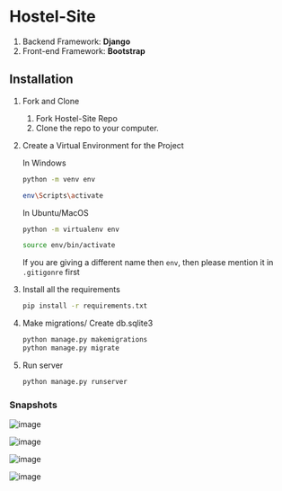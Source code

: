 # Hostel-Site
1. Backend Framework: **Django**
2. Front-end Framework: **Bootstrap**

## Installation 

1. Fork and Clone
    <ol>
    <li>Fork Hostel-Site Repo</li>
    <li>Clone the repo to your computer.</li>
    </ol>

2. Create a Virtual Environment for the Project

    In Windows
    ```bash
    python -m venv env
    
    env\Scripts\activate
    ```

    In Ubuntu/MacOS
    ```bash
    python -m virtualenv env
    
    source env/bin/activate
    ```
   
   If you are giving a different name then `env`, then please mention it in `.gitigonre` first

3. Install all the requirements

    ```bash
    pip install -r requirements.txt
    ```

4. Make migrations/ Create db.sqlite3

    ```bash
    python manage.py makemigrations
    python manage.py migrate
    ```
5. Run server
    ```bash
    python manage.py runserver
    ```
### Snapshots

![image](https://user-images.githubusercontent.com/75678927/152208348-ea4f05a7-691f-4fb3-a4a0-bdec6a01b2f0.png)

![image](https://user-images.githubusercontent.com/75678927/152208492-0c0def6c-ea76-4e6e-b04e-821923209df4.png)

![image](https://user-images.githubusercontent.com/75678927/152208558-270ef226-7861-4d93-9bcb-2241bf3bc5bc.png)

![image](https://user-images.githubusercontent.com/75678927/152208664-6b79a332-00f5-4996-9cb8-9a442608ae5f.png)


